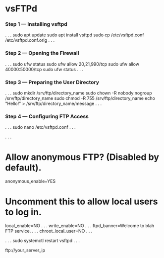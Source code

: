 # vsFTPd

### Step 1 — Installing vsftpd

. . .
sudo apt update
sudo apt install vsftpd
sudo cp /etc/vsftpd.conf /etc/vsftpd.conf.orig
. . .

### Step 2 — Opening the Firewall

. . .
sudo ufw status
sudo ufw allow 20,21,990/tcp
sudo ufw allow 40000:50000/tcp
sudo ufw status
. . .

### Step 3 — Preparing the User Directory

. . .
sudo mkdir /srv/ftp/directory_name
sudo chown -R nobody:nogroup /srv/ftp/directory_name
sudo chmod -R 755 /srv/ftp/directory_name
echo "Hello!" > /srv/ftp/directory_name/message
. . .

### Step 4 — Configuring FTP Access

. . .
sudo nano /etc/vsftpd.conf
. . .

. . .
# Allow anonymous FTP? (Disabled by default).
anonymous_enable=YES
#
# Uncomment this to allow local users to log in.
local_enable=NO
. . .
write_enable=NO
. . .
ftpd_banner=Welcome to blah FTP service.
. . .
chroot_local_user=NO
. . .

. . .
sudo systemctl restart vsftpd
. . .

ftp://your_server_ip


